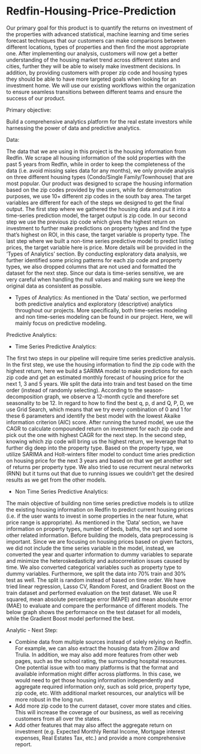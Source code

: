 # Redfin-Housing-Price-Prediction

Our primary goal for this product is to quantify the returns on investment of the properties with advanced statistical, machine learning and time series forecast techniques that our customers can make comparisons between different locations, types of properties and then find the most appropriate one.  After implementing our analysis, customers will now get a better understanding of the housing market trend across different states and cities, further they will be able to wisely make investment decisions. In addition, by providing customers with proper zip code and housing types they should be able to have more targeted goals when looking for an investment home. We will use our existing workflows within the organization to ensure seamless transitions between different teams and ensure the success of our product. 

Primary objective: 

Build a comprehensive analytics platform for the real estate investors while harnessing the power of data and predictive analytics. 

Data:

The data that we are using in this project is the housing information from Redfin. We scrape all housing information of the sold properties with the past 5 years from Redfin, while in order to keep the completeness of the data (i.e. avoid missing sales data for any months), we only provide analysis on three different housing types (Condo/Single Family/Townhouse) that are most popular. Our product was designed to scrape the housing information based on the zip codes provided by the users, while for demonstration purposes, we use 10+ different zip codes in the south bay area. The target variables are different for each of the steps we designed to get the final output. The first step where we gathered the housing data and put it into a time-series prediction model, the target output is zip code. In our second step we use the previous zip code which gives the highest return on investment to further make predictions on property types and find the type that’s highest on ROI, in this case, the target variable is property type. The last step where we built a non-time series predictive model to predict listing prices, the target variable here is price. More details will be provided in the ‘Types of Analytics’ section.
By conducting exploratory data analysis, we further identified some pricing patterns for each zip code and property types, we also dropped columns that are not used and formatted the dataset for the next step. Since our data is time-series sensitive, we are very careful when handling the null values and making sure we keep the original data as consistent as possible. 

- Types of Analytics:
As mentioned in the ‘Data’  section, we performed both predictive analytics and exploratory (descriptive) analytics throughout our projects. More specifically, both time-series modeling and non time-series modeling can be found in our project. Here, we will mainly focus on predictive modeling. 

Predictive Analytics:

- Time Series Predictive Analytics:

The first two steps in our pipeline will require time series predictive analysis. In the first step, we use the housing information to find the zip code with the highest return, here we build a SARIMA model to make predictions for each zip code and get an estimated monthly forecast of housing price for the next 1, 3 and 5 years. We split the data into train and test based on the time order (instead of randomly selecting). According to the season-decomposition graph, we observe a 12-month cycle and therefore set seasonality to be 12. In regard to how to find the best q, p, d and Q, P, D, we use Grid Search, which means that we try every combination of 0 and 1 for these 6 parameters and identify the best model with the lowest Akaike information criterion (AIC) score. After running the tuned model, we use the CAGR to calculate compounded return on investment for each zip code and pick out the one with highest CAGR for the next step. 
In the second step, knowing which zip code will bring us the highest return, we leverage that to further dig deep into the property type. Based on the property type, we utilize SARIMA and Holt-winters filter model to conduct time aries prediction on housing price for the next 3 years and based on that we get another set of returns per property type. We also tried to use recurrent neural networks (RNN) but it turns out that due to running issues we couldn’t get the desired results as we get from the other models. 

- Non Time Series Predictive Analytics:

The main objective of building non time series predictive models is to utilize the existing housing information on Redfin to predict current housing prices (i.e. if the user wants to invest in some properties in the near future, what price range is appropriate). As mentioned in the ‘Data’ section, we have information on property types, number of beds, baths, the sqrt and some other related information. Before building the models, data preprocessing is important. Since we are focusing on housing prices based on given factors, we did not include the time series variable in the model, instead, we converted the year and quarter information to dummy variables to separate and minimize the heteroskedasticity and autocorrelation issues caused by time. We also converted categorical variables such as property type to dummy variables. Furthermore, we split the data into 70% train and 30% test as well. The split is random instead of based on time order. We have tried linear regression, Lasso CV, Random Forest, and Gradient Boost on the train dataset and performed evaluation on the test dataset. We use R squared, mean absolute percentage error (MAPE) and mean absolute error (MAE) to evaluate and compare the performance of different models. The below graph shows the performance on the test dataset for all models, while the Gradient Boost model performed the best. 

Analytic - Next Step:
- Combine data from multiple sources instead of solely relying on Redfin. For example, we can also extract the housing data from Zillow and Trulia. In addition, we may also add more features from other web pages, such as the school rating, the surrounding hospital resources. One potential issue with too many platforms is that the format and available information might differ across platforms. In this case, we would need to get those housing information independently and aggregate required information only, such as sold price, property type, zip code, etc. With additional market resources, our analytics will be more robust in the long run.
- Add more zip code to the current dataset, cover more states and cities. This will increase the coverage of our business, as well as receiving customers from all over the states. 
- Add other features that may also affect the aggregate return on investment (e.g.  Expected Monthly Rental Income, Mortgage interest expenses, Real Estates Tax, etc.) and provide a more comprehensive report.
